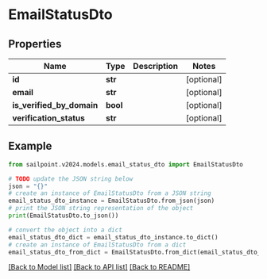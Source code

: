 # EmailStatusDto


## Properties

Name | Type | Description | Notes
------------ | ------------- | ------------- | -------------
**id** | **str** |  | [optional] 
**email** | **str** |  | [optional] 
**is_verified_by_domain** | **bool** |  | [optional] 
**verification_status** | **str** |  | [optional] 

## Example

```python
from sailpoint.v2024.models.email_status_dto import EmailStatusDto

# TODO update the JSON string below
json = "{}"
# create an instance of EmailStatusDto from a JSON string
email_status_dto_instance = EmailStatusDto.from_json(json)
# print the JSON string representation of the object
print(EmailStatusDto.to_json())

# convert the object into a dict
email_status_dto_dict = email_status_dto_instance.to_dict()
# create an instance of EmailStatusDto from a dict
email_status_dto_from_dict = EmailStatusDto.from_dict(email_status_dto_dict)
```
[[Back to Model list]](../README.md#documentation-for-models) [[Back to API list]](../README.md#documentation-for-api-endpoints) [[Back to README]](../README.md)


